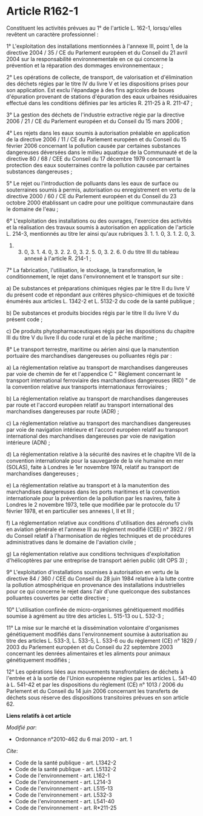 # Article R162-1

Constituent les activités prévues au 1° de l'article L. 162-1, lorsqu'elles revêtent un caractère professionnel : 

1° L'exploitation des installations mentionnées à l'annexe III, point 1, de la directive 2004 / 35 / CE du Parlement européen
et du Conseil du 21 avril 2004 sur la responsabilité environnementale en ce qui concerne la prévention et la réparation des
dommages environnementaux ; 

2° Les opérations de collecte, de transport, de valorisation et d'élimination des déchets régies par le titre IV du livre V
et les dispositions prises pour son application. Est exclu l'épandage à des fins agricoles de boues d'épuration provenant de
stations d'épuration des eaux urbaines résiduaires effectué dans les conditions définies par les articles R. 211-25 à R.
211-47 ; 

3° La gestion des déchets de l'industrie extractive régie par la directive 2006 / 21 / CE du Parlement européen et du Conseil
du 15 mars 2006 ; 

4° Les rejets dans les eaux soumis à autorisation préalable en application de la directive 2006 / 11 / CE du Parlement
européen et du Conseil du 15 février 2006 concernant la pollution causée par certaines substances dangereuses déversées dans
le milieu aquatique de la Communauté et de la directive 80 / 68 / CEE du Conseil du 17 décembre 1979 concernant la protection
des eaux souterraines contre la pollution causée par certaines substances dangereuses ; 

5° Le rejet ou l'introduction de polluants dans les eaux de surface ou souterraines soumis à permis, autorisation ou
enregistrement en vertu de la directive 2000 / 60 / CE du Parlement européen et du Conseil du 23 octobre 2000 établissant un
cadre pour une politique communautaire dans le domaine de l'eau ; 

6° L'exploitation des installations ou des ouvrages, l'exercice des activités et la réalisation des travaux soumis à
autorisation en application de l'article L. 214-3, mentionnés au titre Ier ainsi qu'aux rubriques 3. 1. 1. 0, 3. 1. 2. 0, 3.
1. 3. 0, 3. 1. 4. 0, 3. 2. 2. 0, 3. 2. 5. 0, 3. 2. 6. 0 du titre III du tableau annexé à l'article R. 214-1 ; 

7° La fabrication, l'utilisation, le stockage, la transformation, le conditionnement, le rejet dans l'environnement et le
transport sur site : 

a) De substances et préparations chimiques régies par le titre II du livre V du présent code et répondant aux critères
physico-chimiques et de toxicité énumérés aux articles L. 1342-2 et L. 5132-2 du code de la santé publique ; 

b) De substances et produits biocides régis par le titre II du livre V du présent code ; 

c) De produits phytopharmaceutiques régis par les dispositions du chapitre III du titre V du livre II du code rural et de la
pêche maritime  ; 

8° Le transport terrestre, maritime ou aérien ainsi que la manutention portuaire des marchandises dangereuses ou polluantes
régis par : 

a) La réglementation relative au transport de marchandises dangereuses par voie de chemin de fer et l'appendice C " Règlement
concernant le transport international ferroviaire des marchandises dangereuses (RID) " de la convention relative aux
transports internationaux ferroviaires ; 

b) La réglementation relative au transport de marchandises dangereuses par route et l'accord européen relatif au transport
international des marchandises dangereuses par route (ADR) ; 

c) La réglementation relative au transport des marchandises dangereuses par voie de navigation intérieure et l'accord
européen relatif au transport international des marchandises dangereuses par voie de navigation intérieure (ADN) ; 

d) La réglementation relative à la sécurité des navires et le chapitre VII de la convention internationale pour la sauvegarde
de la vie humaine en mer (SOLAS), faite à Londres le 1er novembre 1974, relatif au transport de marchandises dangereuses ; 

e) La réglementation relative au transport et à la manutention des marchandises dangereuses dans les ports maritimes et la
convention internationale pour la prévention de la pollution par les navires, faite à Londres le 2 novembre 1973, telle que
modifiée par le protocole du 17 février 1978, et en particulier ses annexes I, II et III ; 

f) La réglementation relative aux conditions d'utilisation des aéronefs civils en aviation générale et l'annexe III au
règlement modifié (CEE) n° 3922 / 91 du Conseil relatif à l'harmonisation de règles techniques et de procédures
administratives dans le domaine de l'aviation civile ; 

g) La réglementation relative aux conditions techniques d'exploitation d'hélicoptères par une entreprise de transport aérien
public (dit OPS 3) ; 

9° L'exploitation d'installations soumises à autorisation en vertu de la directive 84 / 360 / CEE du Conseil du 28 juin 1984
relative à la lutte contre la pollution atmosphérique en provenance des installations industrielles pour ce qui concerne le
rejet dans l'air d'une quelconque des substances polluantes couvertes par cette directive ; 

10° L'utilisation confinée de micro-organismes génétiquement modifiés soumise à agrément au titre des articles L. 515-13 ou
L. 532-3 ; 

11° La mise sur le marché et la dissémination volontaire d'organismes génétiquement modifiés dans l'environnement soumise à
autorisation au titre des articles L. 533-3, L. 533-5, L. 533-6 ou du règlement (CE) n° 1829 / 2003 du Parlement européen et
du Conseil du 22 septembre 2003 concernant les denrées alimentaires et les aliments pour animaux génétiquement modifiés ; 

12° Les opérations liées aux mouvements transfrontaliers de déchets à l'entrée et à la sortie de l'Union européenne régies
par les articles L. 541-40 à L. 541-42 et par les dispositions du règlement (CE) n° 1013 / 2006 du Parlement et du Conseil du
14 juin 2006 concernant les transferts de déchets sous réserve des dispositions transitoires prévues en son article 62.

**Liens relatifs à cet article**

_Modifié par_:

  - Ordonnance n°2010-462 du 6 mai 2010 - art. 1

_Cite_:

  - Code de la santé publique - art. L1342-2
  - Code de la santé publique - art. L5132-2
  - Code de l'environnement - art. L162-1
  - Code de l'environnement - art. L214-3
  - Code de l'environnement - art. L515-13
  - Code de l'environnement - art. L532-3
  - Code de l'environnement - art. L541-40
  - Code de l'environnement - art. R*211-25

